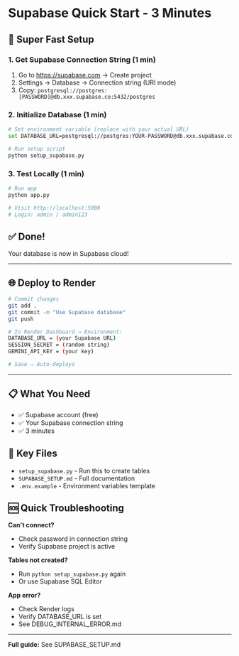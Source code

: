 # Supabase Quick Start - 3 Minutes

## 🚀 Super Fast Setup

### 1. Get Supabase Connection String (1 min)
1. Go to https://supabase.com → Create project
2. Settings → Database → Connection string (URI mode)
3. Copy: `postgresql://postgres:[PASSWORD]@db.xxx.supabase.co:5432/postgres`

### 2. Initialize Database (1 min)
```bash
# Set environment variable (replace with your actual URL)
set DATABASE_URL=postgresql://postgres:YOUR-PASSWORD@db.xxx.supabase.co:5432/postgres

# Run setup script
python setup_supabase.py
```

### 3. Test Locally (1 min)
```bash
# Run app
python app.py

# Visit http://localhost:5000
# Login: admin / admin123
```

## ✅ Done!

Your database is now in Supabase cloud!

---

## 🌐 Deploy to Render

```bash
# Commit changes
git add .
git commit -m "Use Supabase database"
git push

# In Render Dashboard → Environment:
DATABASE_URL = (your Supabase URL)
SESSION_SECRET = (random string)
GEMINI_API_KEY = (your key)

# Save → Auto-deploys
```

---

## 📋 What You Need

- ✅ Supabase account (free)
- ✅ Your Supabase connection string
- ✅ 3 minutes

## 🎯 Key Files

- `setup_supabase.py` - Run this to create tables
- `SUPABASE_SETUP.md` - Full documentation
- `.env.example` - Environment variables template

## 🆘 Quick Troubleshooting

**Can't connect?**
- Check password in connection string
- Verify Supabase project is active

**Tables not created?**
- Run `python setup_supabase.py` again
- Or use Supabase SQL Editor

**App error?**
- Check Render logs
- Verify DATABASE_URL is set
- See DEBUG_INTERNAL_ERROR.md

---

**Full guide:** See SUPABASE_SETUP.md
